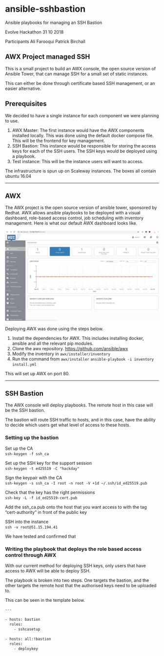 # ansible-sshbastion
Ansible playbooks for managing an SSH Bastion

Evolve Hackathon 31 10 2018

Participants
Ali Farooqui
Patrick Birchall

## AWX Project managed SSH 
This is a small project to build an AWX console, the open source version of Ansible Tower, that can manage SSH for a small set of static instances. 

This can either be done through certificate based SSH management, or an easier alternative. 


## Prerequisites
We decided to have a single instance for each component we were planning to use. 

1. AWX Master: The first instance would have the AWX components installed locally. This was done using the default docker compose file. This will be the frontend for key management.
2. SSH Bastion: This instance would be responsible for storing the access keys for each of the SSH users. The SSH keys would be deployed using a playbook. 
3. Test instance: This will be the instance users will want to access. 

The infrastructure is spun up on Scaleway instances. The boxes all contain ubuntu 16.04

---

## AWX 
The AWX project is the open source version of ansible tower, sponsored by Redhat. AWX allows ansible playbooks to be deployed with a visual dashboard, role-based access control, job scheduling with inventory management. Here is what our default AWX dashboard looks like. 

![dontworrythatipdoesntexistanymore](files/awxdashboard.png)

Deploying AWX was done using the steps below.

1. Install the dependencies for AWX. This includes installing docker, ansible and all the relevant pip modules.
2. Clone the awx repository. https://github.com/ansible/awx
3. Modify the inventory in `awx/installer/inventory`
4. Run the command from `awx/installer`
`ansible-playbook -i inventory install.yml`

This will set up AWX on port 80. 

---

## SSH Bastion
The AWX console will deploy playbooks. The remote host in this case will be the SSH bastion. 

The bastion will route SSH traffic to hosts, and in this case, have the ability to decide which users get what level of access to these hosts. 

### Setting up the bastion
Set up the CA   
`ssh-keygen -f ssh_ca`

Set up the SSH key for the support session   
`ssh-keygen -t ed25519 -C "hackday"`
 
Sign the keypair with the CA   
`ssh-keygen -s ssh_ca -I root -n root -V +1d ~/.ssh/id_ed25519.pub`

Check that the key has the right permissions    
`ssh-key -L -f id_ed25519-cert.pub`

Add the ssh_ca.pub onto the host that you want access to with the tag “cert-authority” in front of the public key

SSH into the instance  
`ssh -v root@51.15.194.41`
  
We have tested and confirmed that 

### Writing the playbook that deploys the role based access control through AWX

With our current method for deploying SSH keys, only users that have access to AWX will be able to deploy SSH.

The playbook is broken into two steps. One targets the bastion, and the other targets the remote host that the authorised keys need to be uploaded to. 

This can be seen in the template below.

```
---

- hosts: bastion
  roles:
    - sshcasetup

- hosts: all:!bastion
  roles: 
    - deploykey

```